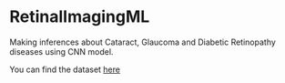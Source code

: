 # RetinalImagingML
Making inferences about Cataract, Glaucoma and Diabetic Retinopathy diseases using CNN model.

You can find the dataset [here](http://https://drive.google.com/drive/folders/1Ei-HmpU8hWM2pyA0icv4DN_XGMg0OH8s?usp=sharing "Here")
